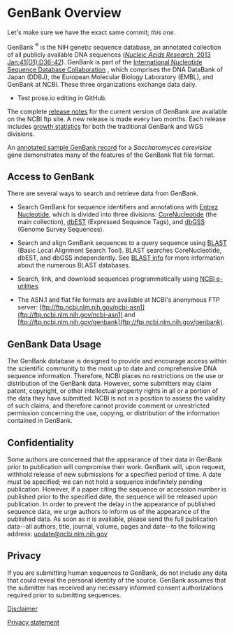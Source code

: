 # GenBank Overview

<div id="hook"/><!-- LEAVE THIS ALONE -->

Let's make sure we have the exact same commit; *this one*.

GenBank <sup>®</sup> is the NIH genetic sequence database, an
annotated collection of all publicly available DNA sequences
([_Nucleic Acids Research_, 2013
Jan;41(D1):D36-42](/pubmed/23193287)). GenBank is part of the
[International Nucleotide Sequence Database
Collaboration](/genbank/collab) , which comprises the DNA DataBank of
Japan (DDBJ), the European Molecular Biology Laboratory (EMBL), and
GenBank at NCBI. These three organizations exchange data daily.

* Test prose.io editing in GitHub.

The complete [release notes](ftp://ftp.ncbi.nih.gov/genbank/gbrel.txt)
for the current version of GenBank are available on the NCBI ftp site.
A new release is made every two months. Each release includes [growth
statistics](/genbank/statistics) for both the traditional GenBank and
WGS divisions.

An [annotated sample GenBank record](/genbank/samplerecord/) for a
_Saccharomyces cerevisiae_ gene demonstrates many of the features of
the GenBank flat file format.


## Access to GenBank

There are several ways to search and retrieve data from GenBank.

* Search GenBank for sequence identifiers and annotations with [Entrez 
  Nucleotide](/nucleotide/), which is divided into three divisions: 
  [CoreNucleotide](/nuccore/) (the main collection), [dbEST](/nucest/) 
  (Expressed Sequence Tags), and [dbGSS](/nucgss/) (Genome Survey 
  Sequences).

* Search and align GenBank sequences to a query sequence using 
  [BLAST](/blast) (Basic Local Alignment Search Tool). BLAST searches 
  CoreNucleotide, dbEST, and dbGSS independently. See [BLAST 
  info](/blast/producttable.shtml) for more information about the 
  numerous BLAST databases.

* Search, link, and download sequences programmatically using [NCBI 
  e-utilities](/books/NBK25501/).

* The ASN.1 and flat file formats are available at NCBI's anonymous 
  FTP server: 
  [ftp://ftp.ncbi.nlm.nih.gov/ncbi-asn1](ftp://ftp.ncbi.nlm.nih.gov/ncbi-asn1) 
  and 
  [ftp://ftp.ncbi.nlm.nih.gov/genbank](ftp://ftp.ncbi.nlm.nih.gov/genbank).

## GenBank Data Usage

The GenBank database is designed to provide and encourage access
within the scientific community to the most up to date and
comprehensive DNA sequence information. Therefore, NCBI places no
restrictions on the use or distribution of the GenBank data. However,
some submitters may claim patent, copyright, or other intellectual
property rights in all or a portion of the data they have submitted.
NCBI is not in a position to assess the validity of such claims, and
therefore cannot provide comment or unrestricted permission concerning
the use, copying, or distribution of the information contained in
GenBank.

## Confidentiality

Some authors are concerned that the appearance of their data in
GenBank prior to publication will compromise their work. GenBank will,
upon request, withhold release of new submissions for a specified
period of time. A date must be specified; we can not hold a sequence
indefinitely pending publication. However, if a paper citing the
sequence or accession number is published prior to the specified date,
the sequence will be released upon publication. In order to prevent
the delay in the appearance of published sequence data, we urge
authors to inform us of the appearance of the published data. As soon
as it is available, please send the full publication data--all
authors, title, journal, volume, pages and date--to the following
address: [update@ncbi.nlm.nih.gov](mailto:update@ncbi.nlm.nih.gov)

## Privacy

If you are submitting human sequences to GenBank, do not include any
data that could reveal the personal identity of the source. GenBank
assumes that the submitter has received any necessary informed consent
authorizations required prior to submitting sequences.

[Disclaimer](/About/disclaimer.html)

[Privacy statement](http://www.nlm.nih.gov/privacy.html)
